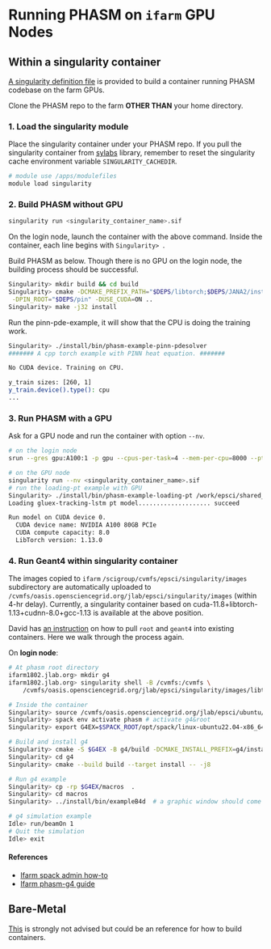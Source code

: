 # Running PHASM on `ifarm` GPU Nodes

## Within a singularity container
[A singularity definition file](../containers/libtorch_cuda/cu-dev.def) is provided to build
a container running PHASM codebase on the farm GPUs.

Clone the PHASM repo to the farm **OTHER THAN** your home directory.

### 1. Load the singularity module

Place the singularity container under your PHASM repo. If you pull the singularity container from
[sylabs](https://cloud.sylabs.io/)
library, remember to reset the singularity cache environment variable `SINGULARITY_CACHEDIR`.

```bash
# module use /apps/modulefiles
module load singularity
```

### 2. Build PHASM without GPU

```bash
singularity run <singularity_container_name>.sif
```

On the login node, launch the container with the above command. Inside the container, each line begins with
`Singularity> `.

Build PHASM as below. Though there is no GPU on the login node, the building process
should be successful.

```bash
Singularity> mkdir build && cd build
Singularity> cmake -DCMAKE_PREFIX_PATH="$DEPS/libtorch;$DEPS/JANA2/install" -DLIBDWARF_DIR="$DEPS/libdwarf/installdir" \
 -DPIN_ROOT="$DEPS/pin" -DUSE_CUDA=ON ..
Singularity> make -j32 install
```

Run the pinn-pde-example, it will show that the CPU is doing
the training work.

```bash
Singularity> ./install/bin/phasm-example-pinn-pdesolver 
####### A cpp torch example with PINN heat equation. #######

No CUDA device. Training on CPU.

y_train sizes: [260, 1]
y_train.device().type(): cpu
...
```

### 3. Run PHASM with a GPU

Ask for a GPU node and run the container with option `--nv`.

```bash
# on the login node
srun --gres gpu:A100:1 -p gpu --cpus-per-task=4 --mem-per-cpu=8000 --pty bash  # ask for more memory here

# on the GPU node
singularity run --nv <singularity_container_name>.sif
# run the loading-pt example with GPU
Singularity> ./install/bin/phasm-example-loading-pt /work/epsci/shared_pkg/lstm_model.pt 
Loading gluex-tracking-lstm pt model.................... succeed

Run model on CUDA device 0.
  CUDA device name: NVIDIA A100 80GB PCIe
  CUDA compute capacity: 8.0
  LibTorch version: 1.13.0
```

### 4. Run Geant4 within singularity container

The images copied to `ifarm` `/scigroup/cvmfs/epsci/singularity/images` subdirectory are automatically uploaded to
`/cvmfs/oasis.opensciencegrid.org/jlab/epsci/singularity/images` (within 4-hr delay).
Currently, a singularity container based on cuda-11.8+libtorch-1.13+cudnn-8.0+gcc-1.13 is available
at the above position.

David has [an instruction](https://wiki.jlab.org/epsciwiki/index.php/HOWTO_build_and_run_PHASM_on_Geant4_examples)
on how to pull `root` and `geant4` into existing containers. Here we walk through the process again.

On **login node**:

```bash
# At phasm root directory
ifarm1802.jlab.org> mkdir g4
ifarm1802.jlab.org> singularity shell -B /cvmfs:/cvmfs \
    /cvmfs/oasis.opensciencegrid.org/jlab/epsci/singularity/images/libtorch_cuda_feb_23.sif

# Inside the container
Singularity> source /cvmfs/oasis.opensciencegrid.org/jlab/epsci/ubuntu/22.04/share/spack/setup-env.sh # takes a while
Singularity> spack env activate phasm # activate g4&root
Singularity> export G4EX=$SPACK_ROOT/opt/spack/linux-ubuntu22.04-x86_64/gcc-11.3.0/geant4-11.1.0-px46pszk3frzg74fdbsqktipkohbyq3u/share/Geant4/examples/basic/B4

# Build and install g4
Singularity> cmake -S $G4EX -B g4/build -DCMAKE_INSTALL_PREFIX=g4/install -DCMAKE_INSTALL_RPATH_USE_LINK_PATH=1
Singularity> cd g4
Singularity> cmake --build build --target install -- -j8

# Run g4 example
Singularity> cp -rp $G4EX/macros  .
Singularity> cd macros
Singularity> ../install/bin/exampleB4d  # a graphic window should come out eventually

# g4 simulation example
Idle> run/beamOn 1
# Quit the simulation
Idle> exit
```

#### References
- [Ifarm spack admin how-to](https://wiki.jlab.org/epsciwiki/index.php/SPACK_Mirror_on_JLab_CUE#Setting_up_a_new_platform)
- [Ifarm phasm-g4 guide](https://wiki.jlab.org/epsciwiki/index.php/HOWTO_build_and_run_PHASM_on_Geant4_examples)

## Bare-Metal
[This](ifarm_guide_bare_metal.md) is strongly not advised but could be an reference for how to build containers.
